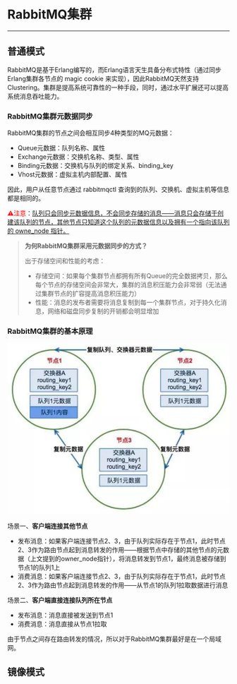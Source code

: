 # RabbitMQ集群

---

## 普通模式

RabbitMQ是基于Erlang编写的，而Erlang语言天生具备分布式特性（通过同步Erlang集群各节点的 magic cookie 来实现），因此RabbitMQ天然支持Clustering。集群是提高系统可靠性的一种手段，同时，通过水平扩展还可以提高系统消息吞吐能力。

### RabbitMQ集群元数据同步

RabbitMQ集群的节点之间会相互同步4种类型的MQ元数据：

-   Queue元数据：队列名称、属性
-   Exchange元数据：交换机名称、类型、属性
-   Binding元数据：交换机与队列的绑定关系、binding_key
-   Vhost元数据：虚拟主机内部配置、属性

因此，用户从任意节点通过 rabbitmqctl 查询到的队列、交换机、虚拟主机等信息都是相同的。

<font color = red>⚠注意</font>：<u>队列只会同步元数据信息，不会同步存储的消息——消息只会存储于创建该队列的节点，其他节点只知道这个队列的元数据信息以及拥有一个指向该队列的 owne_node 指针。</u>



>   **为何RabbitMQ集群采用元数据同步的方式？**
>
>   出于存储空间和性能的考虑：
>
>   -   存储空间：如果每个集群节点都拥有所有Queue的完全数据拷贝，那么每个节点的存储空间会非常大，集群的消息积压能力会非常弱（无法通过集群节点的扩容提高消息积压能力）
>   -   性能：消息的发布者需要将消息复制到每一个集群节点，对于持久化消息，网络和磁盘同步复制的开销都会明显增加



### RabbitMQ集群的基本原理

![img](markdown/RabbitMQ集群.assets/1649754-20191017164225842-2009499963-16344746628692.png)

场景一、**客户端连接其他节点**

-   发布消息：如果客户端连接节点2、3，由于队列实际存在于节点1，此时节点2、3作为路由节点起到消息转发的作用——根据节点中存储的其他节点的元数据（上文提到的owner_node指针），将消息转发到节点1，最终消息被存储到节点1的队列1上
-   消费消息：如果客户端连接节点2、3，由于队列实际存在于节点1，此时节点2、3作为路由节点起到消息转发的作用——从节点1的队列1拉取数据进行消息



场景二、**客户端直接连接队列所在节点**

-   发布消息：消息直接被发送到节点1
-   消费消息：消息直接从节点1拉取



由于节点之间存在路由转发的情况，所以对于RabbitMQ集群最好是在一个局域网。

## 镜像模式

